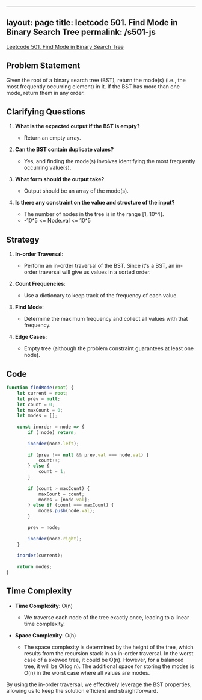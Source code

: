 
---
layout: page
title: leetcode 501. Find Mode in Binary Search Tree
permalink: /s501-js
---
[Leetcode 501. Find Mode in Binary Search Tree](https://algoadvance.github.io/algoadvance/l501)
## Problem Statement

Given the root of a binary search tree (BST), return the mode(s) (i.e., the most frequently occurring element) in it. If the BST has more than one mode, return them in any order.

## Clarifying Questions

1. **What is the expected output if the BST is empty?**
   - Return an empty array.
   
2. **Can the BST contain duplicate values?**
   - Yes, and finding the mode(s) involves identifying the most frequently occurring value(s).

3. **What form should the output take?**
   - Output should be an array of the mode(s).

4. **Is there any constraint on the value and structure of the input?**
   - The number of nodes in the tree is in the range [1, 10^4].
   - -10^5 <= Node.val <= 10^5

## Strategy

1. **In-order Traversal**:
   - Perform an in-order traversal of the BST. Since it's a BST, an in-order traversal will give us values in a sorted order.

2. **Count Frequencies**:
   - Use a dictionary to keep track of the frequency of each value.

3. **Find Mode**:
   - Determine the maximum frequency and collect all values with that frequency.

4. **Edge Cases**:
   - Empty tree (although the problem constraint guarantees at least one node).

## Code

```javascript
function findMode(root) {
    let current = root;
    let prev = null;
    let count = 0;
    let maxCount = 0;
    let modes = [];
    
    const inorder = node => {
        if (!node) return;
        
        inorder(node.left);
        
        if (prev !== null && prev.val === node.val) {
            count++;
        } else {
            count = 1;
        }
        
        if (count > maxCount) {
            maxCount = count;
            modes = [node.val];
        } else if (count === maxCount) {
            modes.push(node.val);
        }
        
        prev = node;
        
        inorder(node.right);
    }
    
    inorder(current);
    
    return modes;
}
```

## Time Complexity

- **Time Complexity**: O(n)
  - We traverse each node of the tree exactly once, leading to a linear time complexity.
  
- **Space Complexity**: O(h)
  - The space complexity is determined by the height of the tree, which results from the recursion stack in an in-order traversal. In the worst case of a skewed tree, it could be O(n). However, for a balanced tree, it will be O(log n). The additional space for storing the modes is O(n) in the worst case where all values are modes.

By using the in-order traversal, we effectively leverage the BST properties, allowing us to keep the solution efficient and straightforward.